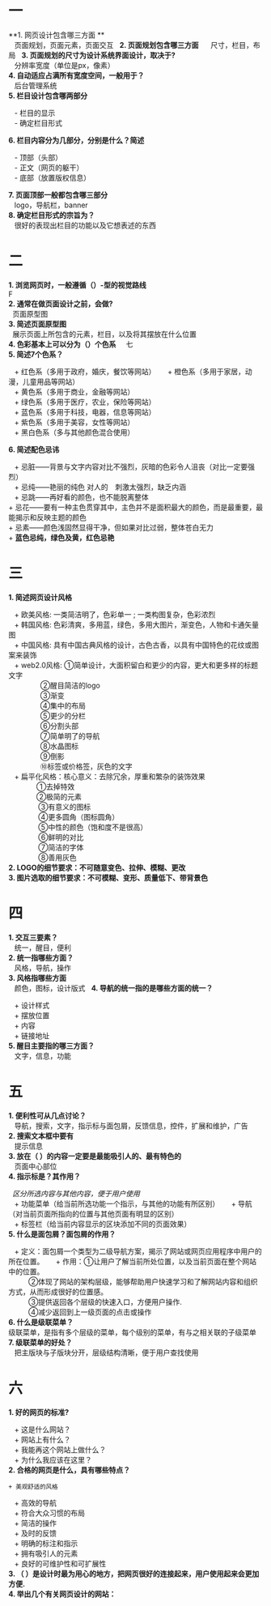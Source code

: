 # 一
**1. 网页设计包含哪三方面 **    
    页面规划，页面元素，页面交互    
**2. 页面规划包含哪三方面**    
    尺寸，栏目，布局    
**3. 页面规划的尺寸为设计系统界面设计，取决于?**      
    分辨率宽度（单位是px，像素）    
**4. 自动适应占满所有宽度空间，一般用于？**      
    后台管理系统    
**5. 栏目设计包含哪两部分**    

    - 栏目的显示  
    - 确定栏目形式    
    
**6. 栏目内容分为几部分，分别是什么？简述**  

    - 顶部（头部）  
    - 正文（网页的躯干）  
    - 底部（放置版权信息）
    
**7. 页面顶部一般都包含哪三部分**      
    logo，导航栏，banner    
**8. 确定栏目形式的宗旨为？**      
    很好的表现出栏目的功能以及它想表述的东西    

# 二
**1. 浏览网页时，一般遵循（）-型的视觉路线**      
   F  
**2. 通常在做页面设计之前，会做?**      
   页面原型图    
**3. 简述页面原型图**      
   展示页面上所包含的元素，栏目，以及将其摆放在什么位置    
**4. 色彩基本上可以分为（）个色系**      
   七  
**5. 简述7个色系？**    

    + 红色系（多用于政府，婚庆，餐饮等网站）    
    + 橙色系（多用于家居，动漫，儿童用品等网站）    
    + 黄色系（多用于商业，金融等网站）    
    + 绿色系（多用于医疗，农业，保险等网站）    
    + 蓝色系（多用于科技，电器，信息等网站）    
    + 紫色系（多用于美容，女性等网站）    
    + 黑白色系（多与其他颜色混合使用）   
    
**6. 简述配色忌讳**    

    + 忌脏——背景与文字内容对比不强烈，灰暗的色彩令人沮丧（对比一定要强烈）  
    + 忌纯——艳丽的纯色 对人的　刺激太强烈，缺乏内涵  
    + 忌跳——再好看的颜色，也不能脱离整体  
    + 忌花——要有一种主色贯穿其中，主色并不是面积最大的颜色，而是最重要，最能揭示和反映主题的颜色  
    + 忌素——颜色浅固然显得干净，但如果对比过弱，整体苍白无力  
    + **蓝色忌纯，绿色及黄，红色忌艳**  
    
    
# 三 
**1. 简述网页设计风格**    

    + 欧美风格: 一类简洁明了，色彩单一 ; 一类构图复杂，色彩浓烈    
    + 韩国风格: 色彩清爽，多用蓝，绿色，多用大图片，渐变色，人物和卡通矢量图       
    + 中国风格: 具有中国古典风格的设计，古色古香，以具有中国特色的花纹或图案来装饰    
    + web2.0风格: ①简单设计，大面积留白和更少的内容，更大和更多样的标题文字    
                 ②醒目简洁的logo    
                 ③渐变    
                 ④集中的布局    
                 ⑤更少的分栏    
                 ⑥分割头部    
                 ⑦简单明了的导航    
                 ⑧水晶图标    
                 ⑨倒影    
                 ⑩标签或价格签，灰色的文字    
    + 扁平化风格：核心意义：去除冗余，厚重和繁杂的装饰效果    
                ①去掉特效    
                ②极简的元素    
                ③有意义的图标    
                ④更多圆角（图标圆角）    
                ⑤中性的颜色（饱和度不是很高）    
                ⑥鲜明的对比    
                ⑦简洁的字体    
                ⑧善用灰色     
**2. LOGO的细节要求：不可随意变色、拉伸、模糊、更改**      
**3. 图片选取的细节要求：不可模糊、变形、质量低下、带背景色**    


# 四
**1. 交互三要素？**      
    统一，醒目，便利    
**2. 统一指哪些方面？**      
    风格，导航，操作  
**3. 风格指哪些方面**      
    颜色，图标，设计版式      
**4. 导航的统一指的是哪些方面的统一？**    

    + 设计样式    
    + 摆放位置    
    + 内容    
    + 链接地址    
**5. 醒目主要指的哪三方面？**      
    文字，信息，功能    


# 五
**1. 便利性可从几点讨论？**      
    导航，搜索，文字，指示标与面包屑，反馈信息，控件，扩展和维护，广告    
**2. 搜索文本框中要有**      
    提示信息  
**3. 放在（ ）的内容一定要是最能吸引人的、最有特色的**      
    页面中心部位    
**4. 指示标是？其作用？**    

   *区分所选内容与其他内容，便于用户使用*    
    + 功能菜单（给当前所选功能一个指示，与其他的功能有所区别）     
    + 导航（对当前页面所指向的位置与其他页面有明显的区别）    
    + 标签栏（给当前内容显示的区块添加不同的页面效果）    
**5. 什么是面包屑？面包屑的作用？**    

    + 定义：面包屑一个类型为二级导航方案，揭示了网站或网页应用程序中用户的所在位置。    
    + 作用：①让用户了解当前所处位置，以及当前页面在整个网站中的位置。    
           ②体现了网站的架构层级，能够帮助用户快速学习和了解网站内容和组织方式，从而形成很好的位置感。    
           ③提供返回各个层级的快速入口，方便用户操作.    
           ④减少返回到上一级页面的点击或操作    
**6. 什么是级联菜单？**      
    级联菜单，是指有多个层级的菜单，每个级别的菜单，有与之相关联的子级菜单    
**7. 级联菜单的好处？**      
    把主版块与子版块分开，层级结构清晰，便于用户查找使用    

# 六
**1. 好的网页的标准?**  

    + 这是什么网站？    
    + 网站上有什么？    
    + 我能再这个网站上做什么？    
    + 为什么我应该在这里？    
**2. 合格的网页是什么，具有哪些特点？**  

    + 美观舒适的风格    
    + 高效的导航    
    + 符合大众习惯的布局    
    + 简洁的操作    
    + 及时的反馈    
    + 明确的标注和指示    
    + 拥有吸引人的元素    
    + 良好的可维护性和可扩展性    
**3. （ ）是设计时最为用心的地方，把网页很好的连接起来，用户使用起来会更加方便.**  
**4. 举出几个有关网页设计的网站：**  
   
   
   
   
   

